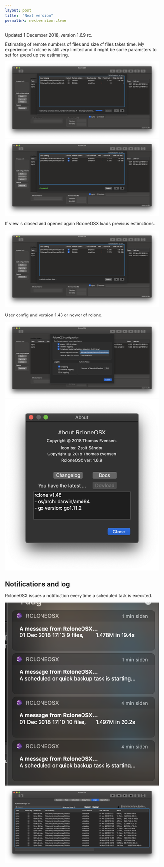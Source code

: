 ```yaml
---
layout: post
title:  "Next version"
permalink: nextversionrclone
---
```

Updated 1 December 2018, version 1.6.9 rc.

Estimating of remote numbers of files and size of files takes time. My experience of rclone is still very limited and it might be some parameters to set for speed up the estimating.

![](/images/RsyncOSX/master/nextversionrclone/estimating.png)
![](/images/RsyncOSX/master/nextversionrclone/complete.png)

If view is closed and opened again RcloneOSX loads previous estimations.

![](/images/RsyncOSX/master/nextversionrclone/cache.png)

User config and version 1.43 or newer of rclone.

![](/images/RsyncOSX/master/nextversionrclone/userconfig.png)
![](/images/RsyncOSX/master/nextversionrclone/about.png)

## Notifications and log

RcloneOSX issues a notification every time a scheduled task is executed.

![](/images/RsyncOSX/master/nextversionrclone/notifications.png)
![](/images/RsyncOSX/master/nextversionrclone/log.png)
